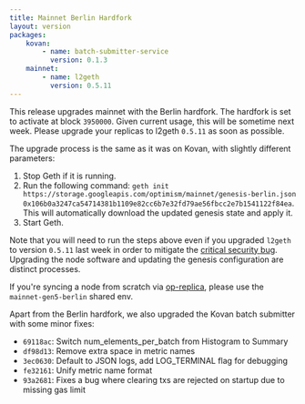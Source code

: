 ```yaml
---
title: Mainnet Berlin Hardfork
layout: version
packages:
    kovan:
        - name: batch-submitter-service
          version: 0.1.3
    mainnet:
        - name: l2geth
          version: 0.5.11
---
```


This release upgrades mainnet with the Berlin hardfork. The hardfork is set to activate at block `3950000`. Given current usage, this will be sometime next week. Please upgrade your replicas to l2geth `0.5.11` as soon as possible.

The upgrade process is the same as it was on Kovan, with slightly different parameters:

1. Stop Geth if it is running.
2. Run the following command: `geth init https://storage.googleapis.com/optimism/mainnet/genesis-berlin.json 0x106b0a3247ca54714381b1109e82cc6b7e32fd79ae56fbcc2e7b1541122f84ea`. This will automatically download the updated genesis state and apply it.
3. Start Geth.

Note that you will need to run the steps above even if you upgraded `l2geth` to version `0.5.11` last week in order to mitigate the [critical security bug](/2022/02/08/critical-security-update.html). Upgrading the node software and updating the genesis configuration are distinct processes.

If you're syncing a node from scratch via [op-replica](https://github.com/optimisticben/op-replica), please use the `mainnet-gen5-berlin` shared env.

Apart from the Berlin hardfork, we also upgraded the Kovan batch submitter with some minor fixes:

- `69118ac`: Switch num_elements_per_batch from Histogram to Summary
- `df98d13`: Remove extra space in metric names
- `3ec0630`: Default to JSON logs, add LOG_TERMINAL flag for debugging
- `fe32161`: Unify metric name format
- `93a2681`: Fixes a bug where clearing txs are rejected on startup due to missing gas limit